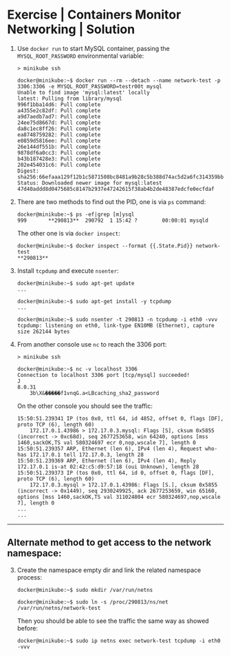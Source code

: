 # Exercise | Containers Monitor Networking | Solution

1. Use `docker run` to start MySQL container, passing the `MYSQL_ROOT_PASSWORD` environmental variable:

   ```console
   > minikube ssh

   docker@minikube:~$ docker run --rm --detach --name network-test -p 3306:3306 -e MYSQL_ROOT_PASSWORD=testr00t mysql
   Unable to find image 'mysql:latest' locally
   latest: Pulling from library/mysql
   996f1bba14d6: Pull complete 
   a4355e2c82df: Pull complete 
   a9d7aedb7ad7: Pull complete 
   24ee75d8667d: Pull complete 
   da8c1ec8ff26: Pull complete 
   ea8748759282: Pull complete 
   e0859d5816ee: Pull complete 
   26e144df551b: Pull complete 
   9878df6a0cc3: Pull complete 
   b43b187428e3: Pull complete 
   202e454031c6: Pull complete 
   Digest: sha256:66efaaa129f12b1c5871508bc8481a9b28c5b388d74ac5d2a6fc314359bbef91
   Status: Downloaded newer image for mysql:latest
   47d40addd8d0475685c8147b2937e47242615f38ab4b2de48387edcfe0ecfdaf
   ```


2. There are two methods to find out the PID, one is via `ps` command:

   ```console
   docker@minikube:~$ ps -ef|grep [m]ysql
   999       **290813**  290792  1 15:42 ?        00:00:01 mysqld
   ```

   The other one is via `docker inspect`:

   ``` console
   docker@minikube:~$ docker inspect --format {{.State.Pid}} network-test
   **290813**
   ```

3. Install `tcpdump` and execute `nsenter`:

   ```console
   docker@minikube:~$ sudo apt-get update            
   ...
   
   docker@minikube:~$ sudo apt-get install -y tcpdump
   ...
   
   docker@minikube:~$ sudo nsenter -t 290813 -n tcpdump -i eth0 -vvv
   tcpdump: listening on eth0, link-type EN10MB (Ethernet), capture size 262144 bytes
   ```

4. From another console use `nc` to reach the 3306 port:

   ```console
   > minikube ssh

   docker@minikube:~$ nc -v localhost 3306
   Connection to localhost 3306 port [tcp/mysql] succeeded!
   J
   8.0.31
       3b\X&�����f1vnqG.a<LBcaching_sha2_password
   ```

   On the other console you should see the traffic:

   ```console
   15:50:51.239341 IP (tos 0x0, ttl 64, id 4852, offset 0, flags [DF], proto TCP (6), length 60)
       172.17.0.1.43986 > 172.17.0.3.mysql: Flags [S], cksum 0x5855 (incorrect -> 0xc68d), seq 2677253658, win 64240, options [mss 1460,sackOK,TS val 580324697 ecr 0,nop,wscale 7], length 0
   15:50:51.239357 ARP, Ethernet (len 6), IPv4 (len 4), Request who-has 172.17.0.1 tell 172.17.0.3, length 28
   15:50:51.239369 ARP, Ethernet (len 6), IPv4 (len 4), Reply 172.17.0.1 is-at 02:42:c5:d9:57:18 (oui Unknown), length 28
   15:50:51.239373 IP (tos 0x0, ttl 64, id 0, offset 0, flags [DF], proto TCP (6), length 60)
       172.17.0.3.mysql > 172.17.0.1.43986: Flags [S.], cksum 0x5855 (incorrect -> 0x1449), seq 2930249925, ack 2677253659, win 65160, options [mss 1460,sackOK,TS val 311024804 ecr 580324697,nop,wscale 7], length 0
   ...
   ...
   ```

---

## Alternate method to get access to the network namespace:

3. Create the namespace empty dir and link the related namespace process:

   ```console
   docker@minikube:~$ sudo mkdir /var/run/netns
   
   docker@minikube:~$ sudo ln -s /proc/290813/ns/net /var/run/netns/network-test
   ```

   Then you should be able to see the traffic the same way as showed before:

   ```console
   docker@minikube:~$ sudo ip netns exec network-test tcpdump -i eth0 -vvv
   ```
